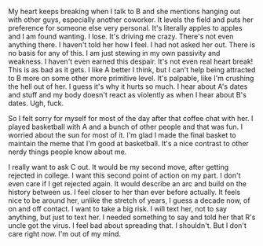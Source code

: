 My heart keeps breaking when I talk to B and she mentions hanging out with other guys, especially another coworker. It levels the field and puts her preference for someone else very personal. It's literally apples to apples and I am found wanting. I lose. It's driving me crazy. There's not even anything there. I haven't told her how I feel. I had not asked her out. There is no basis for any of this. I am just stewing in my own passivity and weakness. I haven't even earned this despair. It's not even real heart break! This is as bad as it gets. I like A better I think, but I can't help being attracted to B more on some other more primitive level. It's palpable, like I'm crushing the hell out of her. I guess it's why it hurts so much. I hear about A's dates and stuff and my body doesn't react as violently as when I hear about B's dates. Ugh, fuck.

So I felt sorry for myself for most of the day after that coffee chat with her. I played basketball with A and a bunch of other people and that was fun. I worried about the sun for most of it. I'm glad I made the final basket to maintain the meme that I'm good at basketball. It's a nice contrast to other nerdy things people know about me.

I really want to ask C out. It would be my second move, after getting rejected in college. I want this second point of action on my part. I don't even care if I get rejected again. It would describe an arc and build on the history between us. I feel closer to her than ever before actually. It feels nice to be around her, unlike the stretch of years, I guess a decade now, of on and off contact. I want to take a big risk. I will text her, not to say anything, but just to text her. I needed something to say and told her that R's uncle got the virus. I feel bad about spreading that. I shouldn't. But I don't care right now. I'm out of my mind.
